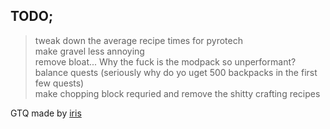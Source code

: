 ## TODO;
>tweak down the average recipe times for pyrotech  
>make gravel less annoying  
>remove bloat... Why the fuck is the modpack so unperformant?  
>balance quests (seriously why do yo uget 500 backpacks in the first few quests)  
>make chopping block requried and remove the shitty crafting recipes  

GTQ made by [iris](https://github.com/iristhepianist)
